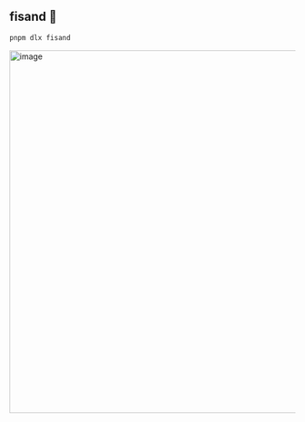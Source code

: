 ## fisand 👋

```bash
pnpm dlx fisand
```

<img width="638" alt="image" src="https://user-images.githubusercontent.com/21095710/231634301-e5d5f4b9-08da-4a22-9cf2-a185f04e1993.png">
